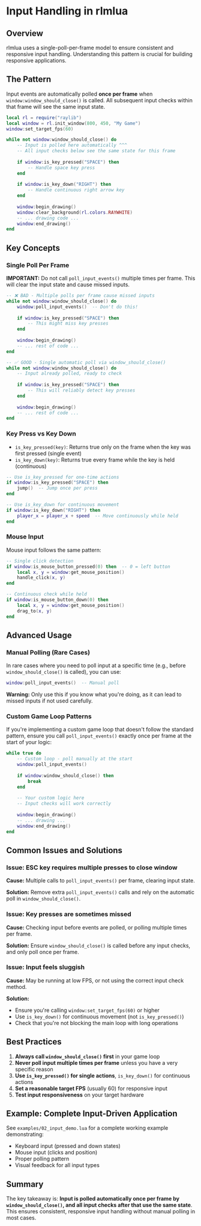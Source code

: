 # Input Handling in rlmlua

## Overview

rlmlua uses a single-poll-per-frame model to ensure consistent and responsive input handling. Understanding this pattern is crucial for building responsive applications.

## The Pattern

Input events are automatically polled **once per frame** when `window:window_should_close()` is called. All subsequent input checks within that frame will see the same input state.

```lua
local rl = require("raylib")
local window = rl.init_window(800, 450, "My Game")
window:set_target_fps(60)

while not window:window_should_close() do
    -- Input is polled here automatically ^^^
    -- All input checks below see the same state for this frame
    
    if window:is_key_pressed("SPACE") then
        -- Handle space key press
    end
    
    if window:is_key_down("RIGHT") then
        -- Handle continuous right arrow key
    end
    
    window:begin_drawing()
    window:clear_background(rl.colors.RAYWHITE)
    -- ... drawing code ...
    window:end_drawing()
end
```

## Key Concepts

### Single Poll Per Frame

**IMPORTANT:** Do not call `poll_input_events()` multiple times per frame. This will clear the input state and cause missed inputs.

```lua
-- ❌ BAD - Multiple polls per frame cause missed inputs
while not window:window_should_close() do
    window:poll_input_events()  -- Don't do this!
    
    if window:is_key_pressed("SPACE") then
        -- This might miss key presses
    end
    
    window:begin_drawing()
    -- ... rest of code ...
end
```

```lua
-- ✅ GOOD - Single automatic poll via window_should_close()
while not window:window_should_close() do
    -- Input already polled, ready to check
    
    if window:is_key_pressed("SPACE") then
        -- This will reliably detect key presses
    end
    
    window:begin_drawing()
    -- ... rest of code ...
end
```

### Key Press vs Key Down

- `is_key_pressed(key)`: Returns true only on the frame when the key was first pressed (single event)
- `is_key_down(key)`: Returns true every frame while the key is held (continuous)

```lua
-- Use is_key_pressed for one-time actions
if window:is_key_pressed("SPACE") then
    jump()  -- Jump once per press
end

-- Use is_key_down for continuous movement
if window:is_key_down("RIGHT") then
    player_x = player_x + speed  -- Move continuously while held
end
```

### Mouse Input

Mouse input follows the same pattern:

```lua
-- Single click detection
if window:is_mouse_button_pressed(0) then  -- 0 = left button
    local x, y = window:get_mouse_position()
    handle_click(x, y)
end

-- Continuous check while held
if window:is_mouse_button_down(0) then
    local x, y = window:get_mouse_position()
    drag_to(x, y)
end
```

## Advanced Usage

### Manual Polling (Rare Cases)

In rare cases where you need to poll input at a specific time (e.g., before `window_should_close()` is called), you can use:

```lua
window:poll_input_events()  -- Manual poll
```

**Warning:** Only use this if you know what you're doing, as it can lead to missed inputs if not used carefully.

### Custom Game Loop Patterns

If you're implementing a custom game loop that doesn't follow the standard pattern, ensure you call `poll_input_events()` exactly once per frame at the start of your logic:

```lua
while true do
    -- Custom loop - poll manually at the start
    window:poll_input_events()
    
    if window:window_should_close() then
        break
    end
    
    -- Your custom logic here
    -- Input checks will work correctly
    
    window:begin_drawing()
    -- ... drawing ...
    window:end_drawing()
end
```

## Common Issues and Solutions

### Issue: ESC key requires multiple presses to close window

**Cause:** Multiple calls to `poll_input_events()` per frame, clearing input state.

**Solution:** Remove extra `poll_input_events()` calls and rely on the automatic poll in `window_should_close()`.

### Issue: Key presses are sometimes missed

**Cause:** Checking input before events are polled, or polling multiple times per frame.

**Solution:** Ensure `window_should_close()` is called before any input checks, and only poll once per frame.

### Issue: Input feels sluggish

**Cause:** May be running at low FPS, or not using the correct input check method.

**Solution:** 
- Ensure you're calling `window:set_target_fps(60)` or higher
- Use `is_key_down()` for continuous movement (not `is_key_pressed()`)
- Check that you're not blocking the main loop with long operations

## Best Practices

1. **Always call `window_should_close()` first** in your game loop
2. **Never poll input multiple times per frame** unless you have a very specific reason
3. **Use `is_key_pressed()` for single actions**, `is_key_down()` for continuous actions
4. **Set a reasonable target FPS** (usually 60) for responsive input
5. **Test input responsiveness** on your target hardware

## Example: Complete Input-Driven Application

See `examples/02_input_demo.lua` for a complete working example demonstrating:
- Keyboard input (pressed and down states)
- Mouse input (clicks and position)
- Proper polling pattern
- Visual feedback for all input types

## Summary

The key takeaway is: **Input is polled automatically once per frame by `window_should_close()`, and all input checks after that use the same state**. This ensures consistent, responsive input handling without manual polling in most cases.